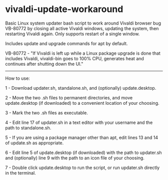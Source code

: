 # vivaldi-update-workaround
Basic Linux system updater bash script to work around Vivaldi browser bug VB-80772 by closing all active Vivaldi windows, updating the system, then restarting Vivaldi again. Only supports restart of a single window.

Includes update and upgrade commands for apt by default.

VB-80772 - "If Vivaldi is left up while a Linux package upgrade is done that includes Vivaldi, vivaldi-bin goes to 100% CPU, generates heat and continues after shutting down the UI."

-----

How to use:

1 - Download updater.sh, standalone.sh, and (optionally) update.desktop.

2 - Move the two .sh files to permanent directories, and move update.desktop (if downloaded) to a convenient location of your choosing.

3 - Mark the two .sh files as executable.

4 - Edit line 17 of updater.sh in a text editor with your username and the path to standalone.sh.

5 - If you are using a package manager other than apt, edit lines 13 and 14 of update.sh as appropriate.

6 - Edit line 5 of update.desktop (if downloaded) with the path to updater.sh and (optionally) line 9 with the path to an icon file of your choosing.

7 - Double click update.desktop to run the script, or run updater.sh directly in the terminal.
